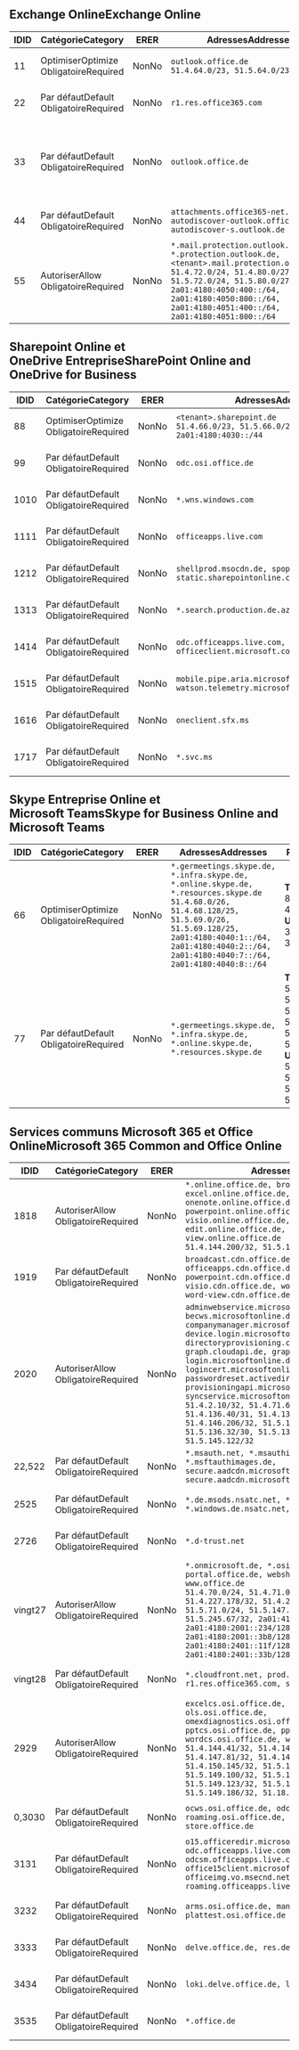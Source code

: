 <!--THIS FILE IS AUTOMATICALLY GENERATED. MANUAL CHANGES WILL BE OVERWRITTEN.-->
<!--Please contact the Office 365 Endpoints team with any questions.-->
<!--Germany endpoints version 2019112700-->
<!--File generated 2019-11-27 11:00:11.7484-->

## <a name="exchange-online"></a><span data-ttu-id="1b156-101">Exchange Online</span><span class="sxs-lookup"><span data-stu-id="1b156-101">Exchange Online</span></span>

<span data-ttu-id="1b156-102">ID</span><span class="sxs-lookup"><span data-stu-id="1b156-102">ID</span></span> | <span data-ttu-id="1b156-103">Catégorie</span><span class="sxs-lookup"><span data-stu-id="1b156-103">Category</span></span> | <span data-ttu-id="1b156-104">ER</span><span class="sxs-lookup"><span data-stu-id="1b156-104">ER</span></span> | <span data-ttu-id="1b156-105">Adresses</span><span class="sxs-lookup"><span data-stu-id="1b156-105">Addresses</span></span> | <span data-ttu-id="1b156-106">Ports</span><span class="sxs-lookup"><span data-stu-id="1b156-106">Ports</span></span>
-- | -------------------- | -- | ------------------------------------------------------------------------------------------------------------------------------------------------------------------------------------------------------------------------------------------------------------ | -------------------------------
<span data-ttu-id="1b156-107">1</span><span class="sxs-lookup"><span data-stu-id="1b156-107">1</span></span> | <span data-ttu-id="1b156-108">Optimiser</span><span class="sxs-lookup"><span data-stu-id="1b156-108">Optimize</span></span><BR><span data-ttu-id="1b156-109">Obligatoire</span><span class="sxs-lookup"><span data-stu-id="1b156-109">Required</span></span> | <span data-ttu-id="1b156-110">Non</span><span class="sxs-lookup"><span data-stu-id="1b156-110">No</span></span> | `outlook.office.de`<BR>`51.4.64.0/23, 51.5.64.0/23` | <span data-ttu-id="1b156-111">**TCP :** 443, 80</span><span class="sxs-lookup"><span data-stu-id="1b156-111">**TCP:** 443, 80</span></span>
<span data-ttu-id="1b156-112">2</span><span class="sxs-lookup"><span data-stu-id="1b156-112">2</span></span> | <span data-ttu-id="1b156-113">Par défaut</span><span class="sxs-lookup"><span data-stu-id="1b156-113">Default</span></span><BR><span data-ttu-id="1b156-114">Obligatoire</span><span class="sxs-lookup"><span data-stu-id="1b156-114">Required</span></span> | <span data-ttu-id="1b156-115">Non</span><span class="sxs-lookup"><span data-stu-id="1b156-115">No</span></span> | `r1.res.office365.com` | <span data-ttu-id="1b156-116">**TCP :** 443, 80</span><span class="sxs-lookup"><span data-stu-id="1b156-116">**TCP:** 443, 80</span></span>
<span data-ttu-id="1b156-117">3</span><span class="sxs-lookup"><span data-stu-id="1b156-117">3</span></span> | <span data-ttu-id="1b156-118">Par défaut</span><span class="sxs-lookup"><span data-stu-id="1b156-118">Default</span></span><BR><span data-ttu-id="1b156-119">Obligatoire</span><span class="sxs-lookup"><span data-stu-id="1b156-119">Required</span></span> | <span data-ttu-id="1b156-120">Non</span><span class="sxs-lookup"><span data-stu-id="1b156-120">No</span></span> | `outlook.office.de` | <span data-ttu-id="1b156-121">**TCP :** 143, 25, 587, 993, 995</span><span class="sxs-lookup"><span data-stu-id="1b156-121">**TCP:** 143, 25, 587, 993, 995</span></span>
<span data-ttu-id="1b156-122">4</span><span class="sxs-lookup"><span data-stu-id="1b156-122">4</span></span> | <span data-ttu-id="1b156-123">Par défaut</span><span class="sxs-lookup"><span data-stu-id="1b156-123">Default</span></span><BR><span data-ttu-id="1b156-124">Obligatoire</span><span class="sxs-lookup"><span data-stu-id="1b156-124">Required</span></span> | <span data-ttu-id="1b156-125">Non</span><span class="sxs-lookup"><span data-stu-id="1b156-125">No</span></span> | `attachments.office365-net.de, autodiscover-outlook.office.de, autodiscover-s.outlook.de` | <span data-ttu-id="1b156-126">**TCP :** 443, 80</span><span class="sxs-lookup"><span data-stu-id="1b156-126">**TCP:** 443, 80</span></span>
<span data-ttu-id="1b156-127">5</span><span class="sxs-lookup"><span data-stu-id="1b156-127">5</span></span> | <span data-ttu-id="1b156-128">Autoriser</span><span class="sxs-lookup"><span data-stu-id="1b156-128">Allow</span></span><BR><span data-ttu-id="1b156-129">Obligatoire</span><span class="sxs-lookup"><span data-stu-id="1b156-129">Required</span></span> | <span data-ttu-id="1b156-130">Non</span><span class="sxs-lookup"><span data-stu-id="1b156-130">No</span></span> | `*.mail.protection.outlook.de, *.protection.outlook.de, <tenant>.mail.protection.outlook.de`<BR>`51.4.72.0/24, 51.4.80.0/27, 51.5.72.0/24, 51.5.80.0/27, 2a01:4180:4050:400::/64, 2a01:4180:4050:800::/64, 2a01:4180:4051:400::/64, 2a01:4180:4051:800::/64` | <span data-ttu-id="1b156-131">**TCP :** 25, 443</span><span class="sxs-lookup"><span data-stu-id="1b156-131">**TCP:** 25, 443</span></span>

## <a name="sharepoint-online-and-onedrive-for-business"></a><span data-ttu-id="1b156-132">Sharepoint Online et OneDrive Entreprise</span><span class="sxs-lookup"><span data-stu-id="1b156-132">SharePoint Online and OneDrive for Business</span></span>

<span data-ttu-id="1b156-133">ID</span><span class="sxs-lookup"><span data-stu-id="1b156-133">ID</span></span> | <span data-ttu-id="1b156-134">Catégorie</span><span class="sxs-lookup"><span data-stu-id="1b156-134">Category</span></span> | <span data-ttu-id="1b156-135">ER</span><span class="sxs-lookup"><span data-stu-id="1b156-135">ER</span></span> | <span data-ttu-id="1b156-136">Adresses</span><span class="sxs-lookup"><span data-stu-id="1b156-136">Addresses</span></span> | <span data-ttu-id="1b156-137">Ports</span><span class="sxs-lookup"><span data-stu-id="1b156-137">Ports</span></span>
-- | -------------------- | -- | ------------------------------------------------------------------------------ | ----------------
<span data-ttu-id="1b156-138">8</span><span class="sxs-lookup"><span data-stu-id="1b156-138">8</span></span> | <span data-ttu-id="1b156-139">Optimiser</span><span class="sxs-lookup"><span data-stu-id="1b156-139">Optimize</span></span><BR><span data-ttu-id="1b156-140">Obligatoire</span><span class="sxs-lookup"><span data-stu-id="1b156-140">Required</span></span> | <span data-ttu-id="1b156-141">Non</span><span class="sxs-lookup"><span data-stu-id="1b156-141">No</span></span> | `<tenant>.sharepoint.de`<BR>`51.4.66.0/23, 51.5.66.0/23, 2a01:4180:4030::/44` | <span data-ttu-id="1b156-142">**TCP :** 443, 80</span><span class="sxs-lookup"><span data-stu-id="1b156-142">**TCP:** 443, 80</span></span>
<span data-ttu-id="1b156-143">9</span><span class="sxs-lookup"><span data-stu-id="1b156-143">9</span></span> | <span data-ttu-id="1b156-144">Par défaut</span><span class="sxs-lookup"><span data-stu-id="1b156-144">Default</span></span><BR><span data-ttu-id="1b156-145">Obligatoire</span><span class="sxs-lookup"><span data-stu-id="1b156-145">Required</span></span> | <span data-ttu-id="1b156-146">Non</span><span class="sxs-lookup"><span data-stu-id="1b156-146">No</span></span> | `odc.osi.office.de` | <span data-ttu-id="1b156-147">**TCP :** 443, 80</span><span class="sxs-lookup"><span data-stu-id="1b156-147">**TCP:** 443, 80</span></span>
<span data-ttu-id="1b156-148">10</span><span class="sxs-lookup"><span data-stu-id="1b156-148">10</span></span> | <span data-ttu-id="1b156-149">Par défaut</span><span class="sxs-lookup"><span data-stu-id="1b156-149">Default</span></span><BR><span data-ttu-id="1b156-150">Obligatoire</span><span class="sxs-lookup"><span data-stu-id="1b156-150">Required</span></span> | <span data-ttu-id="1b156-151">Non</span><span class="sxs-lookup"><span data-stu-id="1b156-151">No</span></span> | `*.wns.windows.com` | <span data-ttu-id="1b156-152">**TCP :** 443, 80</span><span class="sxs-lookup"><span data-stu-id="1b156-152">**TCP:** 443, 80</span></span>
<span data-ttu-id="1b156-153">11</span><span class="sxs-lookup"><span data-stu-id="1b156-153">11</span></span> | <span data-ttu-id="1b156-154">Par défaut</span><span class="sxs-lookup"><span data-stu-id="1b156-154">Default</span></span><BR><span data-ttu-id="1b156-155">Obligatoire</span><span class="sxs-lookup"><span data-stu-id="1b156-155">Required</span></span> | <span data-ttu-id="1b156-156">Non</span><span class="sxs-lookup"><span data-stu-id="1b156-156">No</span></span> | `officeapps.live.com` | <span data-ttu-id="1b156-157">**TCP :** 443, 80</span><span class="sxs-lookup"><span data-stu-id="1b156-157">**TCP:** 443, 80</span></span>
<span data-ttu-id="1b156-158">12</span><span class="sxs-lookup"><span data-stu-id="1b156-158">12</span></span> | <span data-ttu-id="1b156-159">Par défaut</span><span class="sxs-lookup"><span data-stu-id="1b156-159">Default</span></span><BR><span data-ttu-id="1b156-160">Obligatoire</span><span class="sxs-lookup"><span data-stu-id="1b156-160">Required</span></span> | <span data-ttu-id="1b156-161">Non</span><span class="sxs-lookup"><span data-stu-id="1b156-161">No</span></span> | `shellprod.msocdn.de, spoprod-a.akamaihd.net, static.sharepointonline.com` | <span data-ttu-id="1b156-162">**TCP :** 443, 80</span><span class="sxs-lookup"><span data-stu-id="1b156-162">**TCP:** 443, 80</span></span>
<span data-ttu-id="1b156-163">13</span><span class="sxs-lookup"><span data-stu-id="1b156-163">13</span></span> | <span data-ttu-id="1b156-164">Par défaut</span><span class="sxs-lookup"><span data-stu-id="1b156-164">Default</span></span><BR><span data-ttu-id="1b156-165">Obligatoire</span><span class="sxs-lookup"><span data-stu-id="1b156-165">Required</span></span> | <span data-ttu-id="1b156-166">Non</span><span class="sxs-lookup"><span data-stu-id="1b156-166">No</span></span> | `*.search.production.de.azuretrafficmanager.de` | <span data-ttu-id="1b156-167">**TCP :** 443</span><span class="sxs-lookup"><span data-stu-id="1b156-167">**TCP:** 443</span></span>
<span data-ttu-id="1b156-168">14</span><span class="sxs-lookup"><span data-stu-id="1b156-168">14</span></span> | <span data-ttu-id="1b156-169">Par défaut</span><span class="sxs-lookup"><span data-stu-id="1b156-169">Default</span></span><BR><span data-ttu-id="1b156-170">Obligatoire</span><span class="sxs-lookup"><span data-stu-id="1b156-170">Required</span></span> | <span data-ttu-id="1b156-171">Non</span><span class="sxs-lookup"><span data-stu-id="1b156-171">No</span></span> | `odc.officeapps.live.com, officeclient.microsoft.com` | <span data-ttu-id="1b156-172">**TCP :** 443, 80</span><span class="sxs-lookup"><span data-stu-id="1b156-172">**TCP:** 443, 80</span></span>
<span data-ttu-id="1b156-173">15</span><span class="sxs-lookup"><span data-stu-id="1b156-173">15</span></span> | <span data-ttu-id="1b156-174">Par défaut</span><span class="sxs-lookup"><span data-stu-id="1b156-174">Default</span></span><BR><span data-ttu-id="1b156-175">Obligatoire</span><span class="sxs-lookup"><span data-stu-id="1b156-175">Required</span></span> | <span data-ttu-id="1b156-176">Non</span><span class="sxs-lookup"><span data-stu-id="1b156-176">No</span></span> | `mobile.pipe.aria.microsoft.com, ssw.live.com, watson.telemetry.microsoft.com` | <span data-ttu-id="1b156-177">**TCP :** 443, 80</span><span class="sxs-lookup"><span data-stu-id="1b156-177">**TCP:** 443, 80</span></span>
<span data-ttu-id="1b156-178">16</span><span class="sxs-lookup"><span data-stu-id="1b156-178">16</span></span> | <span data-ttu-id="1b156-179">Par défaut</span><span class="sxs-lookup"><span data-stu-id="1b156-179">Default</span></span><BR><span data-ttu-id="1b156-180">Obligatoire</span><span class="sxs-lookup"><span data-stu-id="1b156-180">Required</span></span> | <span data-ttu-id="1b156-181">Non</span><span class="sxs-lookup"><span data-stu-id="1b156-181">No</span></span> | `oneclient.sfx.ms` | <span data-ttu-id="1b156-182">**TCP :** 443, 80</span><span class="sxs-lookup"><span data-stu-id="1b156-182">**TCP:** 443, 80</span></span>
<span data-ttu-id="1b156-183">17</span><span class="sxs-lookup"><span data-stu-id="1b156-183">17</span></span> | <span data-ttu-id="1b156-184">Par défaut</span><span class="sxs-lookup"><span data-stu-id="1b156-184">Default</span></span><BR><span data-ttu-id="1b156-185">Obligatoire</span><span class="sxs-lookup"><span data-stu-id="1b156-185">Required</span></span> | <span data-ttu-id="1b156-186">Non</span><span class="sxs-lookup"><span data-stu-id="1b156-186">No</span></span> | `*.svc.ms` | <span data-ttu-id="1b156-187">**TCP :** 443, 80</span><span class="sxs-lookup"><span data-stu-id="1b156-187">**TCP:** 443, 80</span></span>

## <a name="skype-for-business-online-and-microsoft-teams"></a><span data-ttu-id="1b156-188">Skype Entreprise Online et Microsoft Teams</span><span class="sxs-lookup"><span data-stu-id="1b156-188">Skype for Business Online and Microsoft Teams</span></span>

<span data-ttu-id="1b156-189">ID</span><span class="sxs-lookup"><span data-stu-id="1b156-189">ID</span></span> | <span data-ttu-id="1b156-190">Catégorie</span><span class="sxs-lookup"><span data-stu-id="1b156-190">Category</span></span> | <span data-ttu-id="1b156-191">ER</span><span class="sxs-lookup"><span data-stu-id="1b156-191">ER</span></span> | <span data-ttu-id="1b156-192">Adresses</span><span class="sxs-lookup"><span data-stu-id="1b156-192">Addresses</span></span> | <span data-ttu-id="1b156-193">Ports</span><span class="sxs-lookup"><span data-stu-id="1b156-193">Ports</span></span>
-- | -------------------- | -- | ----------------------------------------------------------------------------------------------------------------------------------------------------------------------------------------------------------------------------------------------- | --------------------------------------------------
<span data-ttu-id="1b156-194">6</span><span class="sxs-lookup"><span data-stu-id="1b156-194">6</span></span> | <span data-ttu-id="1b156-195">Optimiser</span><span class="sxs-lookup"><span data-stu-id="1b156-195">Optimize</span></span><BR><span data-ttu-id="1b156-196">Obligatoire</span><span class="sxs-lookup"><span data-stu-id="1b156-196">Required</span></span> | <span data-ttu-id="1b156-197">Non</span><span class="sxs-lookup"><span data-stu-id="1b156-197">No</span></span> | `*.germeetings.skype.de, *.infra.skype.de, *.online.skype.de, *.resources.skype.de`<BR>`51.4.68.0/26, 51.4.68.128/25, 51.5.69.0/26, 51.5.69.128/25, 2a01:4180:4040:1::/64, 2a01:4180:4040:2::/64, 2a01:4180:4040:7::/64, 2a01:4180:4040:8::/64` | <span data-ttu-id="1b156-198">**TCP :** 443, 80</span><span class="sxs-lookup"><span data-stu-id="1b156-198">**TCP:** 443, 80</span></span><BR><span data-ttu-id="1b156-199">**UDP :** 3478</span><span class="sxs-lookup"><span data-stu-id="1b156-199">**UDP:** 3478</span></span>
<span data-ttu-id="1b156-200">7</span><span class="sxs-lookup"><span data-stu-id="1b156-200">7</span></span> | <span data-ttu-id="1b156-201">Par défaut</span><span class="sxs-lookup"><span data-stu-id="1b156-201">Default</span></span><BR><span data-ttu-id="1b156-202">Obligatoire</span><span class="sxs-lookup"><span data-stu-id="1b156-202">Required</span></span> | <span data-ttu-id="1b156-203">Non</span><span class="sxs-lookup"><span data-stu-id="1b156-203">No</span></span> | `*.germeetings.skype.de, *.infra.skype.de, *.online.skype.de, *.resources.skype.de` | <span data-ttu-id="1b156-204">**TCP :** 5061, 50000-59999</span><span class="sxs-lookup"><span data-stu-id="1b156-204">**TCP:** 5061, 50000-59999</span></span><BR><span data-ttu-id="1b156-205">**UDP :** 50000-59999</span><span class="sxs-lookup"><span data-stu-id="1b156-205">**UDP:** 50000-59999</span></span>

## <a name="microsoft-365-common-and-office-online"></a><span data-ttu-id="1b156-206">Services communs Microsoft 365 et Office Online</span><span class="sxs-lookup"><span data-stu-id="1b156-206">Microsoft 365 Common and Office Online</span></span>

<span data-ttu-id="1b156-207">ID</span><span class="sxs-lookup"><span data-stu-id="1b156-207">ID</span></span> | <span data-ttu-id="1b156-208">Catégorie</span><span class="sxs-lookup"><span data-stu-id="1b156-208">Category</span></span> | <span data-ttu-id="1b156-209">ER</span><span class="sxs-lookup"><span data-stu-id="1b156-209">ER</span></span> | <span data-ttu-id="1b156-210">Adresses</span><span class="sxs-lookup"><span data-stu-id="1b156-210">Addresses</span></span> | <span data-ttu-id="1b156-211">Ports</span><span class="sxs-lookup"><span data-stu-id="1b156-211">Ports</span></span>
-- | ------------------- | -- | -------------------------------------------------------------------------------------------------------------------------------------------------------------------------------------------------------------------------------------------------------------------------------------------------------------------------------------------------------------------------------------------------------------------------------------------------------------------------------------------------------------------------------------------------------------------------------------------------------------------------- | ----------------
<span data-ttu-id="1b156-212">18</span><span class="sxs-lookup"><span data-stu-id="1b156-212">18</span></span> | <span data-ttu-id="1b156-213">Autoriser</span><span class="sxs-lookup"><span data-stu-id="1b156-213">Allow</span></span><BR><span data-ttu-id="1b156-214">Obligatoire</span><span class="sxs-lookup"><span data-stu-id="1b156-214">Required</span></span> | <span data-ttu-id="1b156-215">Non</span><span class="sxs-lookup"><span data-stu-id="1b156-215">No</span></span> | `*.online.office.de, broadcast.online.office.de, excel.online.office.de, onenote.online.office.de, powerpoint.online.office.de, visio.online.office.de, word-edit.online.office.de, word-view.online.office.de`<BR>`51.4.144.200/32, 51.5.149.3/32, 51.18.16.0/23` | <span data-ttu-id="1b156-216">**TCP :** 443</span><span class="sxs-lookup"><span data-stu-id="1b156-216">**TCP:** 443</span></span>
<span data-ttu-id="1b156-217">19</span><span class="sxs-lookup"><span data-stu-id="1b156-217">19</span></span> | <span data-ttu-id="1b156-218">Par défaut</span><span class="sxs-lookup"><span data-stu-id="1b156-218">Default</span></span><BR><span data-ttu-id="1b156-219">Obligatoire</span><span class="sxs-lookup"><span data-stu-id="1b156-219">Required</span></span> | <span data-ttu-id="1b156-220">Non</span><span class="sxs-lookup"><span data-stu-id="1b156-220">No</span></span> | `broadcast.cdn.office.de, excel.cdn.office.de, officeapps.cdn.office.de, onenote.cdn.office.de, powerpoint.cdn.office.de, view.cdn.office.de, visio.cdn.office.de, word-edit.cdn.office.de, word-view.cdn.office.de` | <span data-ttu-id="1b156-221">**TCP :** 443</span><span class="sxs-lookup"><span data-stu-id="1b156-221">**TCP:** 443</span></span>
<span data-ttu-id="1b156-222">20</span><span class="sxs-lookup"><span data-stu-id="1b156-222">20</span></span> | <span data-ttu-id="1b156-223">Autoriser</span><span class="sxs-lookup"><span data-stu-id="1b156-223">Allow</span></span><BR><span data-ttu-id="1b156-224">Obligatoire</span><span class="sxs-lookup"><span data-stu-id="1b156-224">Required</span></span> | <span data-ttu-id="1b156-225">Non</span><span class="sxs-lookup"><span data-stu-id="1b156-225">No</span></span> | `adminwebservice.microsoftonline.de, becws.microsoftonline.de, companymanager.microsoftonline.de, device.login.microsoftonline.de, directoryprovisioning.cloudapi.de, graph.cloudapi.de, graph.microsoft.de, login.microsoftonline.de, logincert.microsoftonline.de, pas.cloudapi.de, passwordreset.activedirectory.microsoftazure.de, provisioningapi.microsoftonline.de, syncservice.microsoftonline.de`<BR>`51.4.2.10/32, 51.4.71.61/32, 51.4.136.38/31, 51.4.136.40/31, 51.4.136.42/32, 51.4.146.38/32, 51.4.146.206/32, 51.5.16.7/32, 51.5.71.22/32, 51.5.136.32/30, 51.5.136.36/32, 51.5.145.29/32, 51.5.145.122/32` | <span data-ttu-id="1b156-226">**TCP :** 443, 80</span><span class="sxs-lookup"><span data-stu-id="1b156-226">**TCP:** 443, 80</span></span>
<span data-ttu-id="1b156-227">22,5</span><span class="sxs-lookup"><span data-stu-id="1b156-227">22</span></span> | <span data-ttu-id="1b156-228">Par défaut</span><span class="sxs-lookup"><span data-stu-id="1b156-228">Default</span></span><BR><span data-ttu-id="1b156-229">Obligatoire</span><span class="sxs-lookup"><span data-stu-id="1b156-229">Required</span></span> | <span data-ttu-id="1b156-230">Non</span><span class="sxs-lookup"><span data-stu-id="1b156-230">No</span></span> | `*.msauth.net, *.msauthimages.de, *.msftauth.net, *.msftauthimages.de, secure.aadcdn.microsoftonline-p.com, secure.aadcdn.microsoftonline-p.de` | <span data-ttu-id="1b156-231">**TCP :** 443, 80</span><span class="sxs-lookup"><span data-stu-id="1b156-231">**TCP:** 443, 80</span></span>
<span data-ttu-id="1b156-232">25</span><span class="sxs-lookup"><span data-stu-id="1b156-232">25</span></span> | <span data-ttu-id="1b156-233">Par défaut</span><span class="sxs-lookup"><span data-stu-id="1b156-233">Default</span></span><BR><span data-ttu-id="1b156-234">Obligatoire</span><span class="sxs-lookup"><span data-stu-id="1b156-234">Required</span></span> | <span data-ttu-id="1b156-235">Non</span><span class="sxs-lookup"><span data-stu-id="1b156-235">No</span></span> | `*.de.msods.nsatc.net, *.office.de.akadns.net, *.windows.de.nsatc.net, officehome.msocdn.de` | <span data-ttu-id="1b156-236">**TCP :** 443, 80</span><span class="sxs-lookup"><span data-stu-id="1b156-236">**TCP:** 443, 80</span></span>
<span data-ttu-id="1b156-237">27</span><span class="sxs-lookup"><span data-stu-id="1b156-237">26</span></span> | <span data-ttu-id="1b156-238">Par défaut</span><span class="sxs-lookup"><span data-stu-id="1b156-238">Default</span></span><BR><span data-ttu-id="1b156-239">Obligatoire</span><span class="sxs-lookup"><span data-stu-id="1b156-239">Required</span></span> | <span data-ttu-id="1b156-240">Non</span><span class="sxs-lookup"><span data-stu-id="1b156-240">No</span></span> | `*.d-trust.net` | <span data-ttu-id="1b156-241">**TCP :** 443, 80</span><span class="sxs-lookup"><span data-stu-id="1b156-241">**TCP:** 443, 80</span></span>
<span data-ttu-id="1b156-242">vingt</span><span class="sxs-lookup"><span data-stu-id="1b156-242">27</span></span> | <span data-ttu-id="1b156-243">Autoriser</span><span class="sxs-lookup"><span data-stu-id="1b156-243">Allow</span></span><BR><span data-ttu-id="1b156-244">Obligatoire</span><span class="sxs-lookup"><span data-stu-id="1b156-244">Required</span></span> | <span data-ttu-id="1b156-245">Non</span><span class="sxs-lookup"><span data-stu-id="1b156-245">No</span></span> | `*.onmicrosoft.de, *.osi.office.de, office.de, portal.office.de, webshell.suite.office.de, www.office.de`<BR>`51.4.70.0/24, 51.4.71.0/24, 51.4.226.115/32, 51.4.227.178/32, 51.4.230.178/32, 51.5.70.0/24, 51.5.71.0/24, 51.5.147.48/32, 51.5.242.163/32, 51.5.245.67/32, 2a01:4180:2001::92/128, 2a01:4180:2001::234/128, 2a01:4180:2001::3b8/128, 2a01:4180:2401::11f/128, 2a01:4180:2401::33b/128, 2a01:4180:2401::55b/128` | <span data-ttu-id="1b156-246">**TCP :** 443, 80</span><span class="sxs-lookup"><span data-stu-id="1b156-246">**TCP:** 443, 80</span></span>
<span data-ttu-id="1b156-247">vingt</span><span class="sxs-lookup"><span data-stu-id="1b156-247">28</span></span> | <span data-ttu-id="1b156-248">Par défaut</span><span class="sxs-lookup"><span data-stu-id="1b156-248">Default</span></span><BR><span data-ttu-id="1b156-249">Obligatoire</span><span class="sxs-lookup"><span data-stu-id="1b156-249">Required</span></span> | <span data-ttu-id="1b156-250">Non</span><span class="sxs-lookup"><span data-stu-id="1b156-250">No</span></span> | `*.cloudfront.net, prod.msocdn.de, r1.res.office365.com, shellprod.msocdn.de` | <span data-ttu-id="1b156-251">**TCP :** 443, 80</span><span class="sxs-lookup"><span data-stu-id="1b156-251">**TCP:** 443, 80</span></span>
<span data-ttu-id="1b156-252">29</span><span class="sxs-lookup"><span data-stu-id="1b156-252">29</span></span> | <span data-ttu-id="1b156-253">Autoriser</span><span class="sxs-lookup"><span data-stu-id="1b156-253">Allow</span></span><BR><span data-ttu-id="1b156-254">Obligatoire</span><span class="sxs-lookup"><span data-stu-id="1b156-254">Required</span></span> | <span data-ttu-id="1b156-255">Non</span><span class="sxs-lookup"><span data-stu-id="1b156-255">No</span></span> | `excelcs.osi.office.de, excelps.osi.office.de, ols.osi.office.de, omexdiagnostics.osi.office.de, pptcs.osi.office.de, pptps.osi.office.de, wordcs.osi.office.de, wordps.osi.office.de`<BR>`51.4.144.41/32, 51.4.144.174/32, 51.4.145.38/32, 51.4.147.81/32, 51.4.147.233/32, 51.4.148.12/32, 51.4.150.145/32, 51.5.147.242/32, 51.5.149.100/32, 51.5.149.119/32, 51.5.149.123/32, 51.5.149.180/32, 51.5.149.186/32, 51.18.0.0/21` | <span data-ttu-id="1b156-256">**TCP :** 443, 80</span><span class="sxs-lookup"><span data-stu-id="1b156-256">**TCP:** 443, 80</span></span>
<span data-ttu-id="1b156-257">0,30</span><span class="sxs-lookup"><span data-stu-id="1b156-257">30</span></span> | <span data-ttu-id="1b156-258">Par défaut</span><span class="sxs-lookup"><span data-stu-id="1b156-258">Default</span></span><BR><span data-ttu-id="1b156-259">Obligatoire</span><span class="sxs-lookup"><span data-stu-id="1b156-259">Required</span></span> | <span data-ttu-id="1b156-260">Non</span><span class="sxs-lookup"><span data-stu-id="1b156-260">No</span></span> | `ocws.osi.office.de, odc.osi.office.de, roaming.osi.office.de, sharepoint.de, store.office.de` | <span data-ttu-id="1b156-261">**TCP :** 443, 80</span><span class="sxs-lookup"><span data-stu-id="1b156-261">**TCP:** 443, 80</span></span>
<span data-ttu-id="1b156-262">31</span><span class="sxs-lookup"><span data-stu-id="1b156-262">31</span></span> | <span data-ttu-id="1b156-263">Par défaut</span><span class="sxs-lookup"><span data-stu-id="1b156-263">Default</span></span><BR><span data-ttu-id="1b156-264">Obligatoire</span><span class="sxs-lookup"><span data-stu-id="1b156-264">Required</span></span> | <span data-ttu-id="1b156-265">Non</span><span class="sxs-lookup"><span data-stu-id="1b156-265">No</span></span> | `o15.officeredir.microsoft.com, odc.officeapps.live.com, odcsm.officeapps.live.com, office.microsoft.com, office15client.microsoft.com, officeimg.vo.msecnd.net, roaming.officeapps.live.com` | <span data-ttu-id="1b156-266">**TCP :** 443, 80</span><span class="sxs-lookup"><span data-stu-id="1b156-266">**TCP:** 443, 80</span></span>
<span data-ttu-id="1b156-267">32</span><span class="sxs-lookup"><span data-stu-id="1b156-267">32</span></span> | <span data-ttu-id="1b156-268">Par défaut</span><span class="sxs-lookup"><span data-stu-id="1b156-268">Default</span></span><BR><span data-ttu-id="1b156-269">Obligatoire</span><span class="sxs-lookup"><span data-stu-id="1b156-269">Required</span></span> | <span data-ttu-id="1b156-270">Non</span><span class="sxs-lookup"><span data-stu-id="1b156-270">No</span></span> | `arms.osi.office.de, manage.osi.office.de, plattest.osi.office.de` | <span data-ttu-id="1b156-271">**TCP :** 443, 80</span><span class="sxs-lookup"><span data-stu-id="1b156-271">**TCP:** 443, 80</span></span>
<span data-ttu-id="1b156-272">33</span><span class="sxs-lookup"><span data-stu-id="1b156-272">33</span></span> | <span data-ttu-id="1b156-273">Par défaut</span><span class="sxs-lookup"><span data-stu-id="1b156-273">Default</span></span><BR><span data-ttu-id="1b156-274">Obligatoire</span><span class="sxs-lookup"><span data-stu-id="1b156-274">Required</span></span> | <span data-ttu-id="1b156-275">Non</span><span class="sxs-lookup"><span data-stu-id="1b156-275">No</span></span> | `delve.office.de, res.delve.office.com` | <span data-ttu-id="1b156-276">**TCP :** 443</span><span class="sxs-lookup"><span data-stu-id="1b156-276">**TCP:** 443</span></span>
<span data-ttu-id="1b156-277">34</span><span class="sxs-lookup"><span data-stu-id="1b156-277">34</span></span> | <span data-ttu-id="1b156-278">Par défaut</span><span class="sxs-lookup"><span data-stu-id="1b156-278">Default</span></span><BR><span data-ttu-id="1b156-279">Obligatoire</span><span class="sxs-lookup"><span data-stu-id="1b156-279">Required</span></span> | <span data-ttu-id="1b156-280">Non</span><span class="sxs-lookup"><span data-stu-id="1b156-280">No</span></span> | `loki.delve.office.de, lpcres.delve.office.com` | <span data-ttu-id="1b156-281">**TCP :** 443</span><span class="sxs-lookup"><span data-stu-id="1b156-281">**TCP:** 443</span></span>
<span data-ttu-id="1b156-282">35</span><span class="sxs-lookup"><span data-stu-id="1b156-282">35</span></span> | <span data-ttu-id="1b156-283">Par défaut</span><span class="sxs-lookup"><span data-stu-id="1b156-283">Default</span></span><BR><span data-ttu-id="1b156-284">Obligatoire</span><span class="sxs-lookup"><span data-stu-id="1b156-284">Required</span></span> | <span data-ttu-id="1b156-285">Non</span><span class="sxs-lookup"><span data-stu-id="1b156-285">No</span></span> | `*.office.de` | <span data-ttu-id="1b156-286">**TCP :** 443, 80</span><span class="sxs-lookup"><span data-stu-id="1b156-286">**TCP:** 443, 80</span></span>
